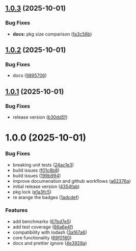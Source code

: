 ## [1.0.3](https://github.com/dev-ahmadbilal/highdash/compare/v1.0.2...v1.0.3) (2025-10-01)


### Bug Fixes

* **docs:** pkg size comparison ([fa3c56b](https://github.com/dev-ahmadbilal/highdash/commit/fa3c56b90ec3c5020e99b3cbdf20275e3788fe46))

## [1.0.2](https://github.com/dev-ahmadbilal/highdash/compare/v1.0.1...v1.0.2) (2025-10-01)


### Bug Fixes

* docs ([9895706](https://github.com/dev-ahmadbilal/highdash/commit/98957060be44ac9f8761d49820e7d3f1e5c58477))

## [1.0.1](https://github.com/dev-ahmadbilal/highdash/compare/v1.0.0...v1.0.1) (2025-10-01)


### Bug Fixes

* release version ([b30dd5f](https://github.com/dev-ahmadbilal/highdash/commit/b30dd5f083447d4bbfab2ff71a8b53958d1f79ba))

# 1.0.0 (2025-10-01)


### Bug Fixes

* breaking unit tests ([24ac1e3](https://github.com/dev-ahmadbilal/highdash/commit/24ac1e33fe6ab465dbce00734277159b68fab6a5))
* build issues ([f01c8b8](https://github.com/dev-ahmadbilal/highdash/commit/f01c8b8a5b0ad3454b52b45c63b9516600869853))
* build issues ([199b994](https://github.com/dev-ahmadbilal/highdash/commit/199b994809a1b32e3d25ad2ebd8a7e0bec2c682f))
* improve documenation and github workflows ([a62376a](https://github.com/dev-ahmadbilal/highdash/commit/a62376a26e0aefc98fe169741dc43d8913e490f6))
* initial release version ([4354fab](https://github.com/dev-ahmadbilal/highdash/commit/4354fabae799d47bd71f0da1e231ed445355c731))
* pkg lock ([e1a3fc5](https://github.com/dev-ahmadbilal/highdash/commit/e1a3fc5c1ded2c94a45ef2d4f9de4ec67bf63e3c))
* re arange the badges ([1adcdef](https://github.com/dev-ahmadbilal/highdash/commit/1adcdefe972a640c7a055792c91f3e85e47a3d0b))


### Features

* add benchmarks ([67bd7e5](https://github.com/dev-ahmadbilal/highdash/commit/67bd7e56fd7cd7451cd554db4b6571edfe844584))
* add test coverage ([86a6e4f](https://github.com/dev-ahmadbilal/highdash/commit/86a6e4f1e076f27c3a720bf923e43a49ec3ff009))
* compatibility with lodash ([3a167a6](https://github.com/dev-ahmadbilal/highdash/commit/3a167a6213acf67b135b6ca7d409d2f1efbd589b))
* core functionality ([69f0180](https://github.com/dev-ahmadbilal/highdash/commit/69f0180f425a1db484f07b2a92da926cafe1caa0))
* docs and prettier ignore ([4e3928a](https://github.com/dev-ahmadbilal/highdash/commit/4e3928a00671ca1a8eba30224bb1d09a910b2d5a))
